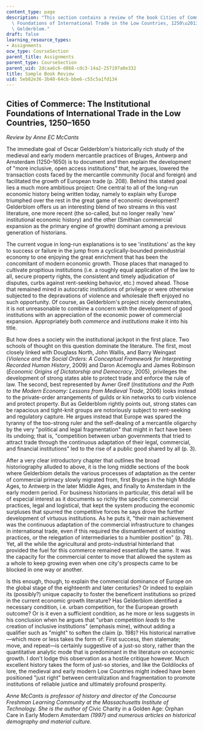 ```yaml
---
content_type: page
description: "This section contains a review of the book Cities of Commerce: The Institutional\
  \ Foundations of International Trade in the Low Countries, 1250\u20131650 by Oscar\
  \ Gelderblom."
draft: false
learning_resource_types:
- Assignments
ocw_type: CourseSection
parent_title: Assignments
parent_type: CourseSection
parent_uid: 2dcaa6c6-d868-cdc3-14a2-257197a0e332
title: Sample Book Review
uid: 5eb82e36-3b40-64cb-bbe6-c55c5a1fd134
---
```

## Cities of Commerce: The Institutional Foundations of International Trade in the Low Countries, 1250–1650

*Review by Anne EC McCants*

The immediate goal of Oscar Gelderblom's historically rich study of the medieval and early modern mercantile practices of Bruges, Antwerp and Amsterdam (1250–1650) is to document and then explain the development of "more inclusive, open access institutions" that, he argues, lowered the transaction costs faced by the mercantile community (local and foreign) and facilitated the growth of European trade (p. 208). Behind this stated goal lies a much more ambitious project: One central to all of the long-run economic history being written today, namely to explain why Europe triumphed over the rest in the great game of economic development? Gelderblom offers us an interesting blend of two streams in this vast literature, one more recent (the so-called, but no longer really 'new' institutional economic history) and the other (Smithian commercial expansion as the primary engine of growth) dominant among a previous generation of historians.

The current vogue in long-run explanations is to see 'institutions' as the key to success or failure in the jump from a cyclically-bounded preindustrial economy to one enjoying the great enrichment that has been the concomitant of modern economic growth. Those places that managed to cultivate propitious institutions (i.e. a roughly equal application of the law to all, secure property rights, the consistent and timely adjudication of disputes, curbs against rent-seeking behavior, etc.) moved ahead. Those that remained mired in autocratic institutions of privilege or were otherwise subjected to the depravations of violence and wholesale theft enjoyed no such opportunity. Of course, as Gelderblom's project nicely demonstrates, it is not unreasonable to combine a concern with the development of good institutions with an appreciation of the economic power of commercial expansion. Appropriately both *commerce* and *institutions* make it into his title.

But how does a society win the institutional jackpot in the first place. Two schools of thought on this question dominate the literature. The first, most closely linked with Douglass North, John Wallis, and Barry Weingast (*Violence and the Social Orders: A Conceptual Framework for Interpreting Recorded Human History*, 2009) and Daron Acemoglu and James Robinson (*Economic Origins of Dictatorship and Democracy*, 2005), privileges the development of strong states able to protect trade and enforce the rule of law. The second, best represented by Avner Greif (*Institutions and the Path to the Modern Economy: Lessons from Medieval Trade*, 2006) looks instead to the private-order arrangements of guilds or kin networks to curb violence and protect property. But as Gelderblom rightly points out, strong states can be rapacious and tight-knit groups are notoriously subject to rent-seeking and regulatory capture. He argues instead that Europe was spared the tyranny of the too-strong ruler and the self-dealing of a mercantile oligarchy by the very "political and legal fragmentation" that might in fact have been its undoing; that is, "competition between urban governments that tried to attract trade through the continuous adaptation of their legal, commercial, and financial institutions" led to the rise of a public good shared by all (p. 3).

After a very clear introductory chapter that outlines the broad historiography alluded to above, it is the long middle sections of the book where Gelderblom details the various processes of adaptation as the center of commercial primacy slowly migrated from, first Bruges in the high Middle Ages, to Antwerp in the later Middle Ages, and finally to Amsterdam in the early modern period. For business historians in particular, this detail will be of especial interest as it documents so richly the specific commercial practices, legal and logistical, that kept the system producing the economic surpluses that spurred the competitive forces he says drove the further development of virtuous institutions. As he puts it, "their main achievement was the continuous adaptation of the commercial infrastructure to changes in international trade, even if this required the dismantlement of existing practices, or the relegation of intermediaries to a humbler position" (p. 78). Yet, all the while the agricultural and proto-industrial hinterland that provided the fuel for this commerce remained essentially the same. It was the capacity for the commercial center to move that allowed the system as a whole to keep growing even when one city's prospects came to be blocked in one way or another.

Is this enough, though, to explain the commercial dominance of Europe on the global stage of the eighteenth and later centuries? Or indeed to explain its (possibly?) unique capacity to foster the beneficent institutions so prized in the current economic growth literature? Has Gelderblom identified a necessary condition, i.e. urban competition, for the European growth outcome? Or is it even a sufficient condition, as he more or less suggests in his conclusion when he argues that "urban competition *leads* to the creation of inclusive institutions" (emphasis mine), without adding a qualifier such as "might" to soften the claim (p. 198)? His historical narrative—which more or less takes the form of: First success, then stalemate; move, and repeat—is certainly suggestive of a just-so story, rather than the quantitative analytic mode that is predominant in the literature on economic growth. I don't lodge this observation as a hostile critique however. Much excellent history takes the form of just-so stories, and like the Goldilocks of lore, the medieval and early modern Low Countries might indeed have been positioned "just right" between centralization and fragmentation to promote institutions of reliable justice and ultimately profound prosperity.

*Anne McCants is professor of history and director of the Concourse Freshman Learning Community at the Massachusetts Institute of Technology. She is the author of* Civic Charity in a Golden Age: Orphan Care in Early Modern Amsterdam *(1997) and numerous articles on historical demography and material culture*.